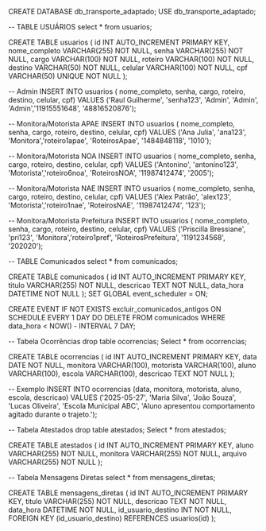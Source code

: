 CREATE DATABASE db_transporte_adaptado; 
USE db_transporte_adaptado;

-- TABLE USUÁRIOS
select * from usuarios;

CREATE TABLE usuarios (
    id INT AUTO_INCREMENT PRIMARY KEY,
    nome_completo VARCHAR(255) NOT NULL,
    senha VARCHAR(255) NOT NULL,
    cargo VARCHAR(100) NOT NULL,
    roteiro VARCHAR(100) NOT NULL,
    destino VARCHAR(50) NOT NULL,
    celular VARCHAR(100) NOT NULL,
    cpf VARCHAR(50) UNIQUE NOT NULL
);

-- Admin
INSERT INTO usuarios (
nome_completo, 
senha, 
cargo, 
roteiro, 
destino, 
celular, 
cpf) 
VALUES ('Raul Guilherme', 'senha123', 'Admin', 'Admin', 'Admin','11915551648', '48816520876');

-- Monitora/Motorista APAE
INSERT INTO usuarios (
nome_completo, 
senha, 
cargo, 
roteiro, 
destino, 
celular, 
cpf) 
VALUES ('Ana Julia', 'ana123', 'Monitora','roteiro1apae', 'RoteirosApae', '1484848118', '1010');

-- Monitora/Motorista NOA
INSERT INTO usuarios (
nome_completo, 
senha, 
cargo, 
roteiro, 
destino, 
celular, 
cpf) 
VALUES ('Antonino', 'antonino123', 'Motorista','roteiro6noa', 'RoteirosNOA', '11987412474', '2005');

-- Monitora/Motorista NAE
INSERT INTO usuarios (
nome_completo, 
senha, 
cargo, 
roteiro, 
destino, 
celular, 
cpf) 
VALUES ('Alex Patrão', 'alex123', 'Motorista','roteiro1nae', 'RoteirosNAE', '11987412474', '123');

-- Monitora/Motorista Prefeitura
INSERT INTO usuarios (
nome_completo, 
senha, 
cargo, 
roteiro, 
destino, 
celular, 
cpf) 
VALUES ('Priscilla Bressiane', 'pri123', 'Monitora','roteiro1pref', 'RoteirosPrefeitura', '1191234568', '202020');


-- TABLE Comunicados
select * from comunicados;

CREATE TABLE comunicados (
    id INT AUTO_INCREMENT PRIMARY KEY,
    titulo VARCHAR(255) NOT NULL,
    descricao TEXT NOT NULL,
    data_hora DATETIME NOT NULL
);
SET GLOBAL event_scheduler = ON;

CREATE EVENT IF NOT EXISTS excluir_comunicados_antigos
ON SCHEDULE EVERY 1 DAY
DO
  DELETE FROM comunicados WHERE data_hora < NOW() - INTERVAL 7 DAY;



-- Tabela Ocorrências
drop table ocorrencias;
Select * from ocorrencias;

CREATE TABLE ocorrencias (
    id INT AUTO_INCREMENT PRIMARY KEY,
    data DATE NOT NULL,
    monitora VARCHAR(100),
    motorista VARCHAR(100),
    aluno VARCHAR(100),
    escola VARCHAR(100),
    descricao TEXT NOT NULL
);

-- Exemplo
INSERT INTO ocorrencias (data, monitora, motorista, aluno, escola, descricao)
VALUES ('2025-05-27', 'Maria Silva', 'João Souza', 'Lucas Oliveira', 'Escola Municipal ABC', 'Aluno apresentou comportamento agitado durante o trajeto.');


-- Tabela Atestados
drop table atestados;
Select * from atestados;

CREATE TABLE atestados (
    id INT AUTO_INCREMENT PRIMARY KEY,
    aluno VARCHAR(255) NOT NULL,
    monitora VARCHAR(255) NOT NULL,
    arquivo VARCHAR(255) NOT NULL
);



-- Tabela Mensagens Diretas
select * from mensagens_diretas;

CREATE TABLE mensagens_diretas (
    id INT AUTO_INCREMENT PRIMARY KEY,
    titulo VARCHAR(255) NOT NULL,
    descricao TEXT NOT NULL,
    data_hora DATETIME NOT NULL,
    id_usuario_destino INT NOT NULL,
    FOREIGN KEY (id_usuario_destino) REFERENCES usuarios(id)
);



